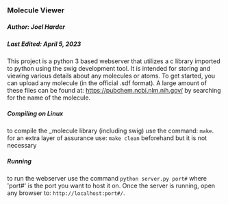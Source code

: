 ### Molecule Viewer
##### Author: Joel Harder
##### Last Edited: April 5, 2023

This project is a python 3 based webserver that utilizes a c library imported to python using the 
swig development tool. It is intended for storing and viewing various details about any molecules or atoms. 
To get started, you can upload any molecule (in the official .sdf format). A large amount of these files 
can be found at: https://pubchem.ncbi.nlm.nih.gov/ by searching for the name of the molecule.

##### Compiling on Linux
to compile the _molecule library (including swig) use the command: `make`. 
for an extra layer of assurance use: `make clean` beforehand but it is not necessary

##### Running
to run the webserver use the command `python server.py port#` where 'port#' is the port you want to host it on.
Once the server is running, open any browser to: `http://localhost:port#/`.

